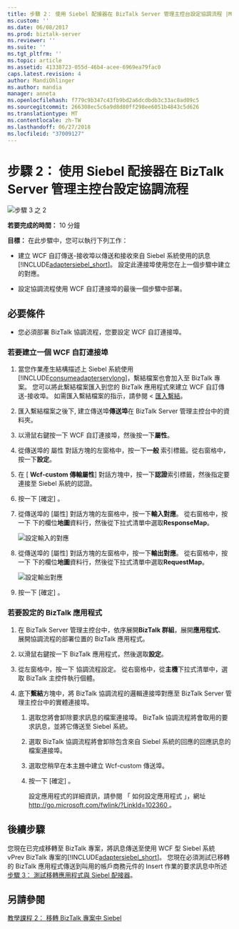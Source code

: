 ```yaml
---
title: 步驟 2： 使用 Siebel 配接器在 BizTalk Server 管理主控台設定協調流程 |Microsoft Docs
ms.custom: ''
ms.date: 06/08/2017
ms.prod: biztalk-server
ms.reviewer: ''
ms.suite: ''
ms.tgt_pltfrm: ''
ms.topic: article
ms.assetid: 41338723-055d-46b4-acee-6969ea79fac0
caps.latest.revision: 4
author: MandiOhlinger
ms.author: mandia
manager: anneta
ms.openlocfilehash: f779c9b347c43fb9bd2a6dcdbdb3c33ac8ad09c5
ms.sourcegitcommit: 266308ec5c6a9d8d80ff298ee6051b4843c5d626
ms.translationtype: MT
ms.contentlocale: zh-TW
ms.lasthandoff: 06/27/2018
ms.locfileid: "37009127"
---
```

# <a name="step-2-configure-the-orchestration-in-biztalk-server-administration-console-with-the-siebel-adapter"></a>步驟 2： 使用 Siebel 配接器在 BizTalk Server 管理主控台設定協調流程
![步驟 3 之 2](../../adapters-and-accelerators/adapter-oracle-database/media/step-2of3.gif "Step_2of3")  
  
 **若要完成的時間：** 10 分鐘  
  
 **目標：** 在此步驟中，您可以執行下列工作：  
  
- 建立 WCF 自訂傳送-接收埠以傳送和接收來自 Siebel 系統使用的訊息[!INCLUDE[adaptersiebel_short](../../includes/adaptersiebel-short-md.md)]。 設定此連接埠使用您在上一個步驟中建立的對應。  
  
- 設定協調流程使用 WCF 自訂連接埠的最後一個步驟中部署。  
  
## <a name="prerequisite"></a>必要條件  
  
-   您必須部署 BizTalk 協調流程，您要設定 WCF 自訂連接埠。  
  
### <a name="to-create-a-wcf-custom-port"></a>若要建立一個 WCF 自訂連接埠  
  
1. 當您作業產生結構描述上 Siebel 系統使用[!INCLUDE[consumeadapterservlong](../../includes/consumeadapterservlong-md.md)]，繫結檔案也會加入至 BizTalk 專案。 您可以將此繫結檔案匯入到您的 BizTalk 應用程式來建立 WCF 自訂傳送-接收埠。 如需匯入繫結檔案的指示，請參閱 <<c0> [ 匯入繫結](http://msdn.microsoft.com/library/908ab90c-2ba2-4c65-9f74-10579f06e372)。  
  
2. 匯入繫結檔案之後下, 建立傳送埠**傳送埠**在 BizTalk Server 管理主控台中的資料夾。  
  
3. 以滑鼠右鍵按一下 WCF 自訂連接埠，然後按一下**屬性**。  
  
4. 從傳送埠的 屬性 對話方塊的左窗格中，按一下**一般** 索引標籤。從右窗格中，按一下**設定**。  
  
5. 在 [ **Wcf-custom 傳輸屬性**] 對話方塊中，按一下**認證**索引標籤，然後指定要連接至 Siebel 系統的認證。  
  
6. 按一下 [確定] 。  
  
7. 從傳送埠的 [屬性] 對話方塊的左窗格中，按一下**輸入對應**。 從右窗格中，按一下 下的欄位**地圖**資料行，然後從下拉式清單中選取**ResponseMap**。  
  
    ![設定輸入的對應](../../adapters-and-accelerators/adapter-siebel/media/e1ceee98-9f10-40f1-a611-88d3a2c102a9.gif "e1ceee98-9f10-40f1-a611-88d3a2c102a9")  
  
8. 從傳送埠的 [屬性] 對話方塊的左窗格中，按一下**輸出對應**。 從右窗格中，按一下 下的欄位**地圖**資料行，然後從下拉式清單中選取**RequestMap**。  
  
    ![設定輸出對應](../../adapters-and-accelerators/adapter-siebel/media/8f8efeaa-d5cd-4ed3-b2f3-a600c48c3bb9.gif "8f8efeaa-d5cd-4ed3-b2f3-a600c48c3bb9")  
  
9. 按一下 [確定] 。  
  
### <a name="to-configure-the-biztalk-application"></a>若要設定的 BizTalk 應用程式  
  
1. 在 BizTalk Server 管理主控台中，依序展開**BizTalk 群組**，展開**應用程式**、 展開協調流程的部署位置的 BizTalk 應用程式。  
  
2. 以滑鼠右鍵按一下 BizTalk 應用程式，然後選取**設定**。  
  
3. 從左窗格中，按一下 協調流程設定。 從右窗格中，從**主機**下拉式清單中，選取 BizTalk 主控件執行個體。  
  
4. 底下**繫結**方塊中，將 BizTalk 協調流程的邏輯連接埠對應至 BizTalk Server 管理主控台中的實體連接埠。  
  
   1. 選取您將會卸除要求訊息的檔案連接埠。 BizTalk 協調流程將會取用的要求訊息，並將它傳送至 Siebel 系統。  
  
   2. 選取 BizTalk 協調流程將會卸除包含來自 Siebel 系統的回應的回應訊息的檔案連接埠。  
  
   3. 選取您稍早在本主題中建立 Wcf-custom 傳送埠。  
  
   4. 按一下 [確定] 。  
  
      設定應用程式的詳細資訊，請參閱 「 如何設定應用程式 」，網址[ http://go.microsoft.com/fwlink/?LinkId=102360 ](http://go.microsoft.com/fwlink/?LinkId=102360)。  
  
## <a name="next-steps"></a>後續步驟  
 您現在已完成移轉至 BizTalk 專案，將訊息傳送至使用 WCF 型 Siebel 系統 vPrev BizTalk 專案的[!INCLUDE[adaptersiebel_short](../../includes/adaptersiebel-short-md.md)]。 您現在必須測試已移轉的 BizTalk 應用程式傳送到叫用的帳戶商務元件的 Insert 作業的要求訊息中所述[步驟 3： 測試移轉應用程式與 Siebel 配接器](../../adapters-and-accelerators/adapter-siebel/step-3-test-the-migrated-application-with-the-siebel-adapter.md)。  
  
## <a name="see-also"></a>另請參閱  
 [教學課程 2： 移轉 BizTalk 專案中 Siebel](../../adapters-and-accelerators/adapter-siebel/tutorial-2-migrating-biztalk-projects-in-siebel.md)